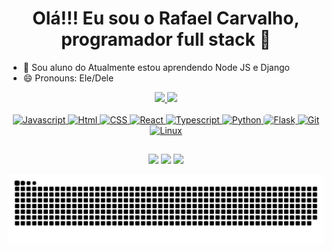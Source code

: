 <h1 align="center">Olá!!! Eu sou o Rafael Carvalho, programador full stack 👋
</h1>

- 🌱 Sou aluno do Atualmente estou aprendendo Node JS e Django
- 😄 Pronouns: Ele/Dele

<div align="center">
  <a href="https://github.com/luanagomesz">
  <img height="180em" src="https://github-readme-stats.vercel.app/api?username=rafaelocdev&show_icons=true&theme=tokyonight&include_all_commits=true&count_private=true"/>
  <img height="180em" src="https://github-readme-stats.vercel.app/api/top-langs/?username=rafaelocdev&layout=compact&langs_count=7&theme=tokyonight"/>
</div>

<br>

<div align="center">
  <img  height="30" width="40" src="https://cdn.jsdelivr.net/gh/devicons/devicon/icons/javascript/javascript-original.svg" alt="Javascript"/>
  <img  height="30" width="40" src="https://cdn.jsdelivr.net/gh/devicons/devicon/icons/html5/html5-original.svg" alt="Html"/>
  <img  height="30" width="40" src="https://cdn.jsdelivr.net/gh/devicons/devicon/icons/css3/css3-original.svg" alt="CSS"/>
  <img  height="30" width="40" src="https://cdn.jsdelivr.net/gh/devicons/devicon/icons/react/react-original.svg" alt="React" />
  <img  height="30" width="40" src="https://cdn.jsdelivr.net/gh/devicons/devicon/icons/typescript/typescript-original.svg" alt="Typescript"/>          
  <img  height="30" width="40" src="https://cdn.jsdelivr.net/gh/devicons/devicon/icons/python/python-original.svg" alt="Python"/>
  <img  height="30" width="40"style="background-color: #fff; border-radius:5px" src="https://cdn.jsdelivr.net/gh/devicons/devicon/icons/flask/flask-original.svg" alt="Flask"/>
  <img  height="30" width="40" src="https://cdn.jsdelivr.net/gh/devicons/devicon/icons/git/git-original.svg" alt="Git"/>
  <img  height="30" width="40" src="https://cdn.jsdelivr.net/gh/devicons/devicon/icons/linux/linux-original.svg" alt="Linux"/>
</div>

##

<div align="center"> 
  <a href="mailto:rafaeloc.dev@gmail.com" target="_blank"><img height="30" width="calc(fit-content + 20px)" src="https://img.shields.io/badge/Gmail-D14836?style=for-the-badge&logo=gmail&logoColor=white" target="_blank"></a> 
  <a href="https://www.linkedin.com/in/rafaelo-oliveira-carvalho/" target="_blank"><img height="30" width="calc(fit-content + 20px)" src="https://img.shields.io/badge/-LinkedIn-%230077B5?style=for-the-badge&logo=linkedin&logoColor=white" target="_blank"></a> 
  <a href="https://www.codewars.com/users/rafaelcarvalho" target="_blank"><img height="30" width="calc(fit-content + 20px)" src="https://img.shields.io/badge/Codewars-B1361E?style=for-the-badge&logo=Codewars&logoColor=white" target="_blank"></a>  
</div>

![Snake animation](https://github.com/rafaelocdev/rafaelocdev/blob/output/github-contribution-grid-snake.svg)
